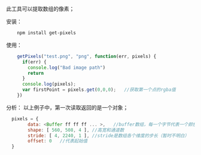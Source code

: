 此工具可以提取数组的像素；

安装：
```bash
    npm install get-pixels
```
使用：
``` js
    getPixels("test.png", "png", function(err, pixels) {
      if(err) {
        console.log("Bad image path")
        return
      }
      console.log(pixels);
      var firstPoint = pixels.get(0,0,0);   //获取第一个点的rgba值
    })
```
分析：
以上例子中，第一次读取返回的是一个对象；
``` js 
  pixels = {
        data: <Buffer ff ff ff ... >,   //buffer数组，每一个字节代表一个颜色值；
        shape: [ 560, 508, 4 ], //高宽和通道数
        stride: [ 4, 2240, 1 ], //stride是数组各个维度的步长（暂时不明白）
        offset: 0   //代表起始值
  }
```